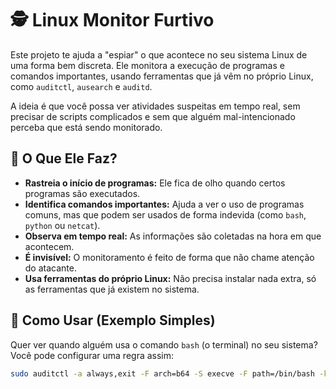 # 🕵️ Linux Monitor Furtivo

Este projeto te ajuda a "espiar" o que acontece no seu sistema Linux de uma forma bem discreta. Ele monitora a execução de programas e comandos importantes, usando ferramentas que já vêm no próprio Linux, como `auditctl`, `ausearch` e `auditd`.

A ideia é que você possa ver atividades suspeitas em tempo real, sem precisar de scripts complicados e sem que alguém mal-intencionado perceba que está sendo monitorado.

## 🎯 O Que Ele Faz?

* **Rastreia o início de programas:** Ele fica de olho quando certos programas são executados.
* **Identifica comandos importantes:** Ajuda a ver o uso de programas comuns, mas que podem ser usados de forma indevida (como `bash`, `python` ou `netcat`).
* **Observa em tempo real:** As informações são coletadas na hora em que acontecem.
* **É invisível:** O monitoramento é feito de forma que não chame atenção do atacante.
* **Usa ferramentas do próprio Linux:** Não precisa instalar nada extra, só as ferramentas que já existem no sistema.

## 🚀 Como Usar (Exemplo Simples)

Quer ver quando alguém usa o comando `bash` (o terminal) no seu sistema? Você pode configurar uma regra assim:

```bash
sudo auditctl -a always,exit -F arch=b64 -S execve -F path=/bin/bash -k monitor_bash


